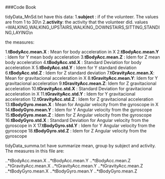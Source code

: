 ###Code Book

tidyData_MnSd.txt have this data:
1.**subject** : if of the volunteer. The values are from 1 to 30\n
2.**activity**: the activity that the volunteer did. values =WALKING,WALKING_UPSTAIRS,WALKING_DOWNSTAIRS,SITTING,STANDING,LAYING\n

the measures:

1.**tBodyAcc.mean.X**   : Mean for body acceleration in X
2.**tBodyAcc.mean.Y**   : Idem for Y mean body acceleration
3.**tBodyAcc.mean.Z**   : Idem for Z mean body acceleration
4.**tBodyAcc.std.X**    : Standard Deviation for body acceleration X
5.**tBodyAcc.std.Y**    : Idem for Y standard deviation
6.**tBodyAcc.std.Z**    : Idem for Z standard deviation
7.**tGravityAcc.mean.X**: Mean for gravitacional acceleration in X
8.**tGravityAcc.mean.Y**: Idem for Y gravitacional acceleration
9.**tGravityAcc.mean.Z**: Idem for Z gravitacional acceleration
10.**tGravityAcc.std.X** : Standard Deviation for gravitacional acceleration in X 
11.**tGravityAcc.std.Y** : Idem for Y gravitacional acceleration
12.**tGravityAcc.std.Z** : Idem for Z gravitacional acceleration
13.**tBodyGyro.mean.X**  : Mean for Angular velocity from the gyroscope in X
14.**tBodyGyro.mean.Y**  : Idem for Y Angular velocity from the gyroscope
15.**tBodyGyro.mean.Z**  : Idem for Z Angular velocity from the gyroscope
16.**tBodyGyro.std.X**   : Standard Deviation for Angular velocity from the gyroscope in X 
17.**tBodyGyro.std.Y**   : Idem for Y Angular velocity from the gyroscope
18.**tBodyGyro.std.Z**   : Idem for Z Angular velocity from the gyroscope
	
tidyData_summa.txt have summarize mean, group by subject and activity. The measures in this file are:
 
 ..*tBodyAcc.mean.X
 ..*tBodyAcc.mean.Y
 ..*tBodyAcc.mean.Z
 ..*tGravityAcc.mean.X
 ..*tGravityAcc.mean.Y
 ..*tGravityAcc.mean.Z
 ..*tBodyGyro.mean.X
 ..*tBodyGyro.mean.Y
 ..*tBodyGyro.mean.Z